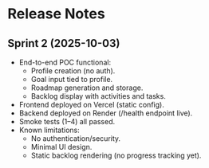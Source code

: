 # Release Notes

## Sprint 2 (2025-10-03)
- End-to-end POC functional:
  - Profile creation (no auth).
  - Goal input tied to profile.
  - Roadmap generation and storage.
  - Backlog display with activities and tasks.
- Frontend deployed on Vercel (static config).
- Backend deployed on Render (/health endpoint live).
- Smoke tests (1–4) all passed.
- Known limitations:
  - No authentication/security.
  - Minimal UI design.
  - Static backlog rendering (no progress tracking yet).
